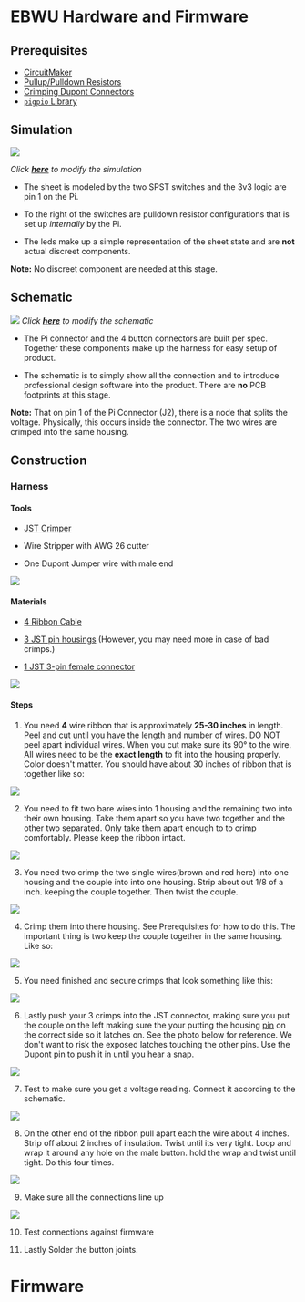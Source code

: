 # EBWU Hardware and Firmware

## Prerequisites
- [CircuitMaker](https://documentation.circuitmaker.com/display/CMAK/Exploring+CircuitMaker)
- [Pullup/Pulldown Resistors](https://youtu.be/Bqk6M_XdIC0)
- [Crimping Dupont Connectors](https://youtu.be/GkbOJSvhCgU)
- [`pigpio` Library](https://github.com/fivdi/pigpio)

## Simulation
![](https://i.gyazo.com/00d6dbad343b9b41ef1e4e266356a17a.gif)

*Click **[here](http://everycircuit.com/circuit/6401615620997120)** to modify the simulation*


- The sheet is modeled by the two SPST switches and the 3v3 logic are pin 1 on the Pi.

- To the right of the switches are pulldown resistor configurations that is set up *internally* by the Pi.  
- The leds make up a simple representation of the sheet state and are **not** actual discreet components.  

**Note:**  No discreet component are needed at this stage.

## Schematic
![](https://i.gyazo.com/1f86d4872b94582664dec2c3feab5334.png)
*Click **[here](https://workspace.circuitmaker.com/Projects/Details/Joe-Narvaez/ebwu)** to modify the schematic*

- The Pi connector and the 4 button connectors are built per spec. Together these components make up the harness for easy setup of product.

- The schematic is to simply show all the connection and to introduce professional design software into the product. There are **no** PCB footprints at this stage.  

**Note:** That on pin 1 of the Pi Connector (J2), there is a node that splits the voltage. Physically, this occurs inside the connector. The two wires are crimped into the same housing.


## Construction
### Harness
#### Tools

 - [JST Crimper](http://a.co/7kAxJBj)

 - Wire Stripper with AWG 26 cutter

 - One Dupont Jumper wire with male end

 ![](https://i.imgur.com/egDGo70.jpg)

#### Materials
- [4 Ribbon Cable](http://a.co/e49JKGi)

- [3 JST pin housings](http://a.co/8123Xy4) (However, you may need more in case of bad crimps.)

- [1 JST 3-pin female connector](http://a.co/8123Xy4)

![](https://i.imgur.com/81Xt63i.jpg)
#### Steps
1. You need **4** wire  ribbon that is approximately **25-30 inches** in length. Peel and cut until you have the length and number of wires. DO NOT peel apart individual wires. When you cut make sure its 90° to the wire. All wires need to be the **exact length** to fit into the housing properly. Color doesn't matter. You should have about 30 inches of ribbon that is together like so:

  ![](https://i.imgur.com/ODABN1Z.jpg)

2. You need to fit two bare wires into 1 housing and the remaining two into their own housing. Take them apart so you have two together and the other two separated. Only take them apart enough to to crimp comfortably. Please keep the ribbon intact.

  ![](https://i.imgur.com/AEI57sp.jpg)

3. You need two crimp the two single wires(brown and red here) into one housing and the couple into into one housing. Strip about out 1/8 of a inch. keeping the couple together. Then twist the couple.

  ![](https://i.imgur.com/w0xTqft.jpg)

4. Crimp them into there housing. See Prerequisites for how to do this. The important thing is two keep the couple together in the same housing. Like so:

  ![](https://i.imgur.com/tSy9w8G.jpg)

5. You need finished and secure crimps that look something like this:   

  ![](http://techmattmillman.s3.amazonaws.com/wp-content/uploads/2015/06/phcrimped.jpg)

6. Lastly push your 3 crimps into the JST connector, making sure you put the couple on the left making sure the your putting the housing [pin](https://i.gyazo.com/2ec7647abea16c5264b9a2ddd9c1c047.png) on the correct side so it latches on. See the photo  below for reference. We don't want to risk the exposed latches touching the other pins. Use the Dupont pin to push it in until you hear a snap.

  ![](https://i.imgur.com/3t5m7od.jpg)

7. Test to make sure you get a voltage reading. Connect it according to the schematic.

  ![](https://i.imgur.com/9mUZBV3.jpg)

8. On the other end of the ribbon pull apart each the wire about 4 inches.  Strip off about 2 inches of insulation. Twist until its very tight. Loop and wrap it around any hole on the male button. hold the wrap and twist until tight.  Do this four times.

  ![](https://i.imgur.com/OtoWK43.jpg)

9. Make sure all the connections line up

  ![](https://i.imgur.com/xpAGCi9.jpg)

10. Test connections against firmware

10. Lastly Solder the button joints.

# Firmware
